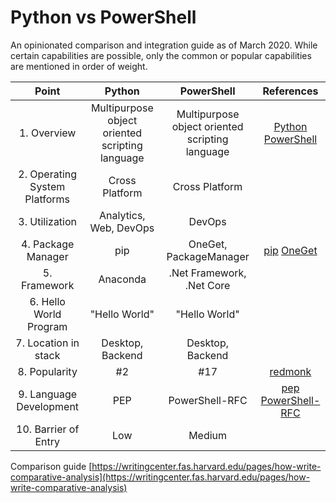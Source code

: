 # Python vs PowerShell

An opinionated comparison and integration guide as of March 2020. While certain capabilities are possible, only the common or popular capabilities are mentioned in order of weight.

| Point | Python | PowerShell | References |
|:-:|:-:|:-:|:-:|
| 1. Overview | Multipurpose object oriented scripting language | Multipurpose object oriented scripting language | [Python](https://en.wikipedia.org/wiki/Python_%28programming_language%29) [PowerShell](https://en.wikipedia.org/wiki/PowerShell) |
| 2. Operating System Platforms | Cross Platform | Cross Platform | |  
| 3. Utilization | Analytics, Web, DevOps | DevOps |
| 4. Package Manager | pip | OneGet, PackageManager | [pip](https://pip.pypa.io/en/stable/) [OneGet](https://github.com/OneGet/oneget) |
| 5. Framework | Anaconda | .Net Framework, .Net Core | |
| 6. Hello World Program | "Hello World" | "Hello World" | |
| 7. Location in stack | Desktop, Backend | Desktop, Backend | |
| 8. Popularity | #2 | #17 | [redmonk](https://redmonk.com/) |
| 9. Language Development | PEP | PowerShell-RFC | [pep](https://www.python.org/dev/peps/) [PowerShell-RFC](https://github.com/PowerShell/PowerShell-RFC) |
| 10. Barrier of Entry | Low | Medium | |

Comparison guide [https://writingcenter.fas.harvard.edu/pages/how-write-comparative-analysis](https://writingcenter.fas.harvard.edu/pages/how-write-comparative-analysis)
  
